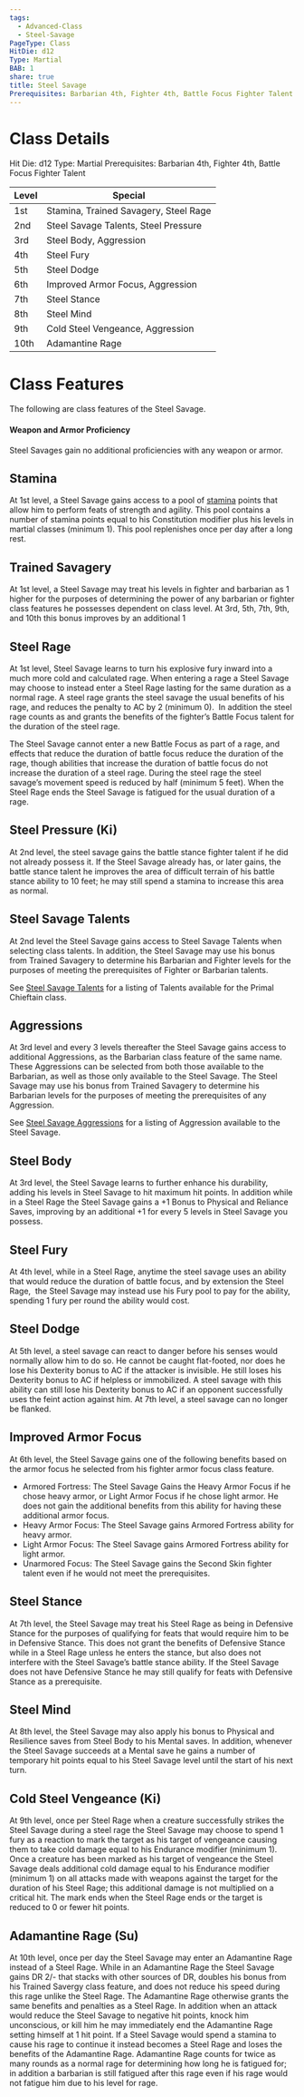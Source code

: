 ```yaml
---
tags:
  - Advanced-Class
  - Steel-Savage
PageType: Class
HitDie: d12
Type: Martial
BAB: 1
share: true
title: Steel Savage
Prerequisites: Barbarian 4th, Fighter 4th, Battle Focus Fighter Talent
---
```

# Class Details
Hit Die:  d12
Type: Martial
Prerequisites: Barbarian 4th, Fighter 4th, Battle Focus Fighter Talent

| Level | Special                               |
| ----- | ------------------------------------- |
| 1st   | Stamina, Trained Savagery, Steel Rage |
| 2nd   | Steel Savage Talents, Steel Pressure  |
| 3rd   | Steel Body, Aggression                |
| 4th   | Steel Fury                            |
| 5th   | Steel Dodge                           |
| 6th   | Improved Armor Focus, Aggression      |
| 7th   | Steel Stance                          |
| 8th   | Steel Mind                            |
| 9th   | Cold Steel Vengeance, Aggression      |
| 10th  | Adamantine Rage                       |

# Class Features

The following are class features of the Steel Savage.
#### Weapon and Armor Proficiency

Steel Savages gain no additional proficiencies with any weapon or armor.
## Stamina

At 1st level, a Steel Savage gains access to a pool of <a href="/Rules/Combat%20Rules/Combat%20Statistics#stamina">stamina</a> points that allow him to perform feats of strength and agility. This pool contains a number of stamina points equal to his Constitution modifier plus his levels in martial classes (minimum 1). This pool replenishes once per day after a long rest.
## Trained Savagery

At 1st level, a Steel Savage may treat his levels in fighter and barbarian as 1 higher for the purposes of determining the power of any barbarian or fighter class features he possesses dependent on class level. At 3rd, 5th, 7th, 9th, and 10th this bonus improves by an additional 1
## Steel Rage

At 1st level, Steel Savage learns to turn his explosive fury inward into a much more cold and calculated rage. When entering a rage a Steel Savage may choose to instead enter a Steel Rage lasting for the same duration as a normal rage. A steel rage grants the steel savage the usual benefits of his rage, and reduces the penalty to AC by 2 (minimum 0).  In addition the steel rage counts as and grants the benefits of the fighter’s Battle Focus talent for the duration of the steel rage. 

The Steel Savage cannot enter a new Battle Focus as part of a rage, and effects that reduce the duration of battle focus reduce the duration of the rage, though abilities that increase the duration of battle focus do not increase the duration of a steel rage. During the steel rage the steel savage’s movement speed is reduced by half (minimum 5 feet). When the Steel Rage ends the Steel Savage is fatigued for the usual duration of a rage.  
## Steel Pressure (Ki)

At 2nd level, the steel savage gains the battle stance fighter talent if he did not already possess it. If the Steel Savage already has, or later gains, the battle stance talent he improves the area of difficult terrain of his battle stance ability to 10 feet; he may still spend a stamina to increase this area as normal.
## Steel Savage Talents

At 2nd level the Steel Savage gains access to Steel Savage Talents when selecting class talents. In addition, the Steel Savage may use his bonus from Trained Savagery to determine his Barbarian and Fighter levels for the purposes of meeting the prerequisites of Fighter or Barbarian talents.

See [Steel Savage Talents](./Steel%20Savage%20Talents/_index.md) for a listing of Talents available for the Primal Chieftain class.
## Aggressions

At 3rd level and every 3 levels thereafter the Steel Savage gains access to additional Aggressions, as the Barbarian class feature of the same name. These Aggressions can be selected from both those available to the Barbarian, as well as those only available to the Steel Savage. The Steel Savage may use his bonus from Trained Savagery to determine his Barbarian levels for the purposes of meeting the prerequisites of any Aggression.

See [Steel Savage Aggressions](./Steel%20Savage%20Aggressions/_index.md) for a listing of Aggression available to the Steel Savage.
## Steel Body

At 3rd level, the Steel Savage learns to further enhance his durability, adding his levels in Steel Savage to hit maximum hit points. In addition while in a Steel Rage the Steel Savage gains a +1 Bonus to Physical and Reliance Saves, improving by an additional +1 for every 5 levels in Steel Savage you possess.
## Steel Fury

At 4th level, while in a Steel Rage, anytime the steel savage uses an ability that would reduce the duration of battle focus, and by extension the Steel Rage,  the Steel Savage may instead use his Fury pool to pay for the ability, spending 1 fury per round the ability would cost.
## Steel Dodge

At 5th level, a steel savage can react to danger before his senses would normally allow him to do so. He cannot be caught flat-footed, nor does he lose his Dexterity bonus to AC if the attacker is invisible. He still loses his Dexterity bonus to AC if helpless or immobilized. A steel savage with this ability can still lose his Dexterity bonus to AC if an opponent successfully uses the feint action against him. At 7th level, a steel savage can no longer be flanked.
## Improved Armor Focus

At 6th level, the Steel Savage gains one of the following benefits based on the armor focus he selected from his fighter armor focus class feature.

- Armored Fortress: The Steel Savage Gains the Heavy Armor Focus if he chose heavy armor, or Light Armor Focus if he chose light armor. He does not gain the additional benefits from this ability for having these additional armor focus.
- Heavy Armor Focus: The Steel Savage gains Armored Fortress ability for heavy armor.
- Light Armor Focus: The Steel Savage gains Armored Fortress ability for light armor.
- Unarmored Focus: The Steel Savage gains the Second Skin fighter talent even if he would not meet the prerequisites.
## Steel Stance

At 7th level, the Steel Savage may treat his Steel Rage as being in Defensive Stance for the purposes of qualifying for feats that would require him to be in Defensive Stance. This does not grant the benefits of Defensive Stance while in a Steel Rage unless he enters the stance, but also does not interfere with the Steel Savage’s battle stance ability. If the Steel Savage does not have Defensive Stance he may still qualify for feats with Defensive Stance as a prerequisite.
## Steel Mind

At 8th level, the Steel Savage may also apply his bonus to Physical and Resilience saves from Steel Body to his Mental saves. In addition, whenever the Steel Savage succeeds at a Mental save he gains a number of temporary hit points equal to his Steel Savage level until the start of his next turn.
## Cold Steel Vengeance (Ki)

At 9th level, once per Steel Rage when a creature successfully strikes the Steel Savage during a steel rage the Steel Savage may choose to spend 1 fury as a reaction to mark the target as his target of vengeance causing them to take cold damage equal to his Endurance modifier (minimum 1). Once a creature has been marked as his target of vengeance the Steel Savage deals additional cold damage equal to his Endurance modifier (minimum 1) on all attacks made with weapons against the target for the duration of his Steel Rage; this additional damage is not multiplied on a critical hit. The mark ends when the Steel Rage ends or the target is reduced to 0 or fewer hit points.
## Adamantine Rage (Su)

At 10th level, once per day the Steel Savage may enter an Adamantine Rage instead of a Steel Rage. While in an Adamantine Rage the Steel Savage gains DR 2/- that stacks with other sources of DR, doubles his bonus from his Trained Savergy class feature, and does not reduce his speed during this rage unlike the Steel Rage. The Adamantine Rage otherwise grants the same benefits and penalties as a Steel Rage. In addition when an attack would reduce the Steel Savage to negative hit points, knock him unconscious, or kill him he may immediately end the Adamantine Rage setting himself at 1 hit point. If a Steel Savage would spend a stamina to cause his rage to continue it instead becomes a Steel Rage and loses the benefits of the Adamantine Rage. Adamantine Rage counts for twice as many rounds as a normal rage for determining how long he is fatigued for; in addition a barbarian is still fatigued after this rage even if his rage would not fatigue him due to his level for rage.